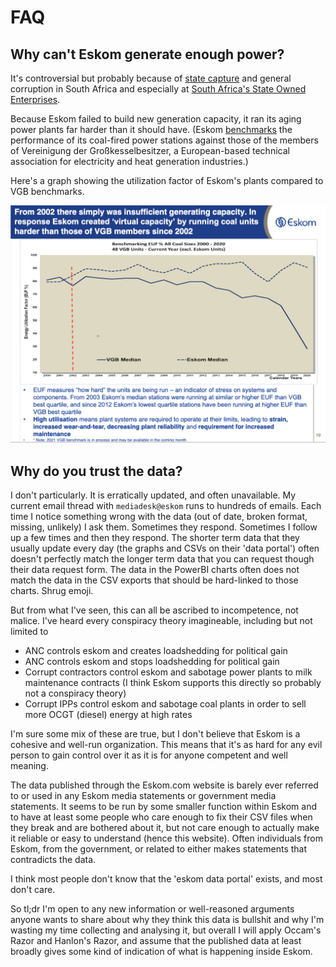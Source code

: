 # FAQ

## Why can't Eskom generate enough power?

It's controversial but probably because of [state capture](https://www.bbc.com/news/world-africa-48980964) and general corruption in South Africa and especially at [South Africa's State Owned Enterprises](https://en.wikipedia.org/wiki/State-owned_enterprises_of_South_Africa). 

Because Eskom failed to build new generation capacity, it ran its aging power plants far harder than it should have. (Eskom [benchmarks](https://www.eskom.co.za/wp-content/uploads/2021/02/Eskom_fact_sheets_2015.pdf) the performance of its coal-fired power stations against those of the members of Vereinigung der Großkesselbesitzer, a European-based technical association for electricity and heat generation industries.)

Here's a graph showing the utilization factor of Eskom's plants compared to VGB benchmarks. 

![VGB benchmark graph](img/eskom-vs-vgb.png)

## Why do you trust the data?

I don't particularly. It is erratically updated, and often unavailable. My current email thread with `mediadesk@eskom` runs to hundreds of emails. Each time I notice something wrong with the data (out of date, broken format, missing, unlikely) I ask them. Sometimes they respond. Sometimes I follow up a few times and then they respond. The shorter term data that they usually update every day (the graphs and CSVs on their 'data portal') often doesn't perfectly match the longer term data that you can request though their data request form. The data in the PowerBI charts often does not match the data in the CSV exports that should be hard-linked to those charts. Shrug emoji.

But from what I've seen, this can all be ascribed to incompetence, not malice. I've heard every conspiracy theory imagineable, including but not limited to

* ANC controls eskom and creates loadshedding for political gain
* ANC controls eskom and stops loadshedding for political gain
* Corrupt contractors control eskom and sabotage power plants to milk maintenance contracts (I think Eskom supports this directly so probably not a conspiracy theory)
* Corrupt IPPs control eskom and sabotage coal plants in order to sell more OCGT (diesel) energy at high rates

I'm sure some mix of these are true, but I don't believe that Eskom is a cohesive and well-run organization. This means that it's as hard for any evil person to gain control over it as it is for anyone competent and well meaning. 

The data published through the Eskom.com website is barely ever referred to or used in any Eskom media statements or government media statements. It seems to be run by some smaller function within Eskom and to have at least some people who care enough to fix their CSV files when they break and are bothered about it, but not care enough to actually make it reliable or easy to understand (hence this website). Often individuals from Eskom, from the government, or related to either makes statements that contradicts the data. 

I think most people don't know that the 'eskom data portal' exists, and most don't care.

So tl;dr I'm open to any new information or well-reasoned arguments anyone wants to share about why they think this data is bullshit and why I'm wasting my time collecting and analysing it, but overall I will apply Occam's Razor and Hanlon's Razor, and assume that the published data at least broadly gives some kind of indication of what is happening inside Eskom.





